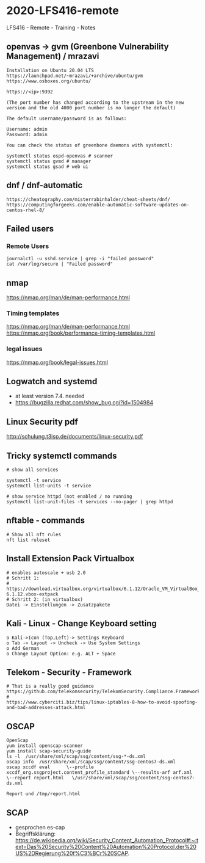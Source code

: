 # 2020-LFS416-remote
LFS416 - Remote - Training - Notes 

## openvas -> gvm (Greenbone Vulnerability Management) / mrazavi 

```
Installation on Ubuntu 20.04 LTS
https://launchpad.net/~mrazavi/+archive/ubuntu/gvm
https://www.osboxes.org/ubuntu/

https://<ip>:9392

(The port number has changed according to the upstream in the new version and the old 4000 port number is no longer the default)

The default username/password is as follows:

Username: admin
Password: admin

You can check the status of greenbone daemons with systemctl:

systemctl status ospd-openvas # scanner
systemctl status gvmd # manager
systemctl status gsad # web ui

```

## dnf / dnf-automatic 

```
https://cheatography.com/misterrabinhalder/cheat-sheets/dnf/
https://computingforgeeks.com/enable-automatic-software-updates-on-centos-rhel-8/
```


## Failed users 

### Remote Users 

```
journalctl -u sshd.service | grep -i "failed password" 
cat /var/log/secure | "Failed password" 
```


## nmap 

https://nmap.org/man/de/man-performance.html

### Timing templates 

https://nmap.org/man/de/man-performance.html
https://nmap.org/book/performance-timing-templates.html

### legal issues
https://nmap.org/book/legal-issues.html

## Logwatch and systemd ##

  * at least version 7.4. needed 
  * https://bugzilla.redhat.com/show_bug.cgi?id=1504984

## Linux Security pdf ##

http://schulung.t3isp.de/documents/linux-security.pdf

## Tricky systemctl commands ## 

```
# show all services 

systemctl -t service
systemctl list-units -t service 

# show service httpd (not enabled / no running 
systemctl list-unit-files -t services --no-pager | grep httpd 

```

## nftable - commands ##

```
# Show all nft rules 
nft list ruleset 
```


## Install Extension Pack Virtualbox ##

```
# enables autoscale + usb 2.0 
# Schritt 1:
# https://download.virtualbox.org/virtualbox/6.1.12/Oracle_VM_VirtualBox_Extension_Pack-6.1.12.vbox-extpack
# Schritt 2: (in virtualbox)
Datei -> Einstellungen -> Zusatzpakete
```

## Kali - Linux - Change Keyboard setting 

```
o Kali->Icon (Top,Left)-> Settings Keyboard
o Tab -> Layout -> Uncheck -> Use System Settings
o Add German 
o Change Layout Option: e.g. ALT + Space 
```

## Telekom - Security - Framework ##

```
# That is a really good guidance 
https://github.com/telekomsecurity/TelekomSecurity.Compliance.Framework
# 
https://www.cyberciti.biz/tips/linux-iptables-8-how-to-avoid-spoofing-and-bad-addresses-attack.html
```

## OSCAP 
```
OpenScap
yum install openscap-scanner
yum install scap-security-guide
ls -l  /usr/share/xml/scap/ssg/content/ssg-*-ds.xml
oscap info  /usr/share/xml/scap/ssg/content/ssg-centos7-ds.xml
oscap xccdf eval      \--profile xccdf_org.ssgproject.content_profile_standard \--results-arf arf.xml  \--report report.html   \/usr/share/xml/scap/ssg/content/ssg-centos7-ds.xml

Report und /tmp/report.html 
```

## SCAP ##

  * gesprochen es-cap 
  * Begriffsklärung: https://de.wikipedia.org/wiki/Security_Content_Automation_Protocol#:~:text=Das%20Security%20Content%20Automation%20Protocol,der%20US%2DRegierung%20f%C3%BCr%20SCAP.
